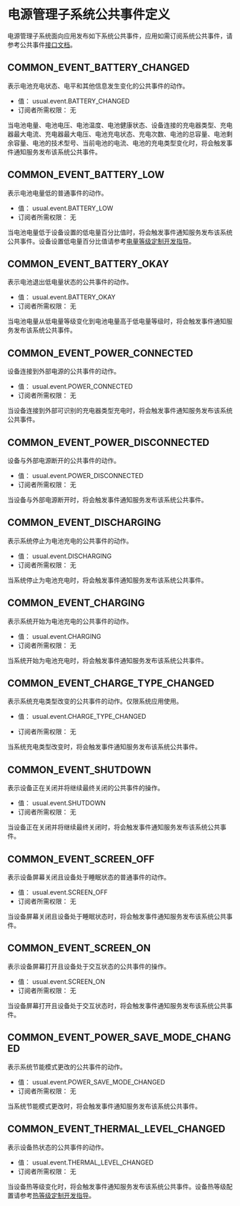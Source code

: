 # 电源管理子系统公共事件定义
电源管理子系统面向应用发布如下系统公共事件，应用如需订阅系统公共事件，请参考公共事件[接口文档](../js-apis-commonEventManager.md)。

## COMMON_EVENT_BATTERY_CHANGED
表示电池充电状态、电平和其他信息发生变化的公共事件的动作。

- 值： usual.event.BATTERY_CHANGED
- 订阅者所需权限： 无

当电池电量、电池电压、电池温度、电池健康状态、设备连接的充电器类型、充电器最大电流、充电器最大电压、电池充电状态、充电次数、电池的总容量、电池剩余容量、电池的技术型号、当前电池的电流、电池的充电类型变化时，将会触发事件通知服务发布该系统公共事件。

## COMMON_EVENT_BATTERY_LOW
表示电池电量低的普通事件的动作。

- 值： usual.event.BATTERY_LOW
- 订阅者所需权限： 无

当电池电量低于设备设置的低电量百分比值时，将会触发事件通知服务发布该系统公共事件。设备设置低电量百分比值请参考[电量等级定制开发指导](../../../../device-dev/subsystems/subsys-power-battery-level-customization.md)。

## COMMON_EVENT_BATTERY_OKAY
表示电池退出低电量状态的公共事件的动作。

- 值： usual.event.BATTERY_OKAY
- 订阅者所需权限： 无

当电池电量从低电量等级变化到电池电量高于低电量等级时，将会触发事件通知服务发布该系统公共事件。

## COMMON_EVENT_POWER_CONNECTED
设备连接到外部电源的公共事件的动作。

- 值： usual.event.POWER_CONNECTED
- 订阅者所需权限： 无

当设备连接到外部可识别的充电器类型充电时，将会触发事件通知服务发布该系统公共事件。

## COMMON_EVENT_POWER_DISCONNECTED
设备与外部电源断开的公共事件的动作。

- 值： usual.event.POWER_DISCONNECTED
- 订阅者所需权限： 无

当设备与外部电源断开时，将会触发事件通知服务发布该系统公共事件。

## COMMON_EVENT_DISCHARGING
表示系统停止为电池充电的公共事件的动作。

- 值： usual.event.DISCHARGING
- 订阅者所需权限： 无

当系统停止为电池充电时，将会触发事件通知服务发布该系统公共事件。

## COMMON_EVENT_CHARGING
表示系统开始为电池充电的公共事件的动作。

- 值： usual.event.CHARGING
- 订阅者所需权限： 无

当系统开始为电池充电时，将会触发事件通知服务发布该系统公共事件。

## COMMON_EVENT_CHARGE_TYPE_CHANGED
表示系统充电类型改变的公共事件的动作。仅限系统应用使用。
- 值： usual.event.CHARGE_TYPE_CHANGED

- 订阅者所需权限： 无

当系统充电类型改变时，将会触发事件通知服务发布该系统公共事件。

## COMMON_EVENT_SHUTDOWN
表示设备正在关闭并将继续最终关闭的公共事件的操作。

- 值： usual.event.SHUTDOWN
- 订阅者所需权限： 无

当设备正在关闭并将继续最终关闭时，将会触发事件通知服务发布该系统公共事件。

## COMMON_EVENT_SCREEN_OFF
表示设备屏幕关闭且设备处于睡眠状态的普通事件的动作。

- 值： usual.event.SCREEN_OFF
- 订阅者所需权限： 无

当设备屏幕关闭且设备处于睡眠状态时，将会触发事件通知服务发布该系统公共事件。

## COMMON_EVENT_SCREEN_ON
表示设备屏幕打开且设备处于交互状态的公共事件的操作。

- 值： usual.event.SCREEN_ON
- 订阅者所需权限： 无

当设备屏幕打开且设备处于交互状态时，将会触发事件通知服务发布该系统公共事件。

## COMMON_EVENT_POWER_SAVE_MODE_CHANGED
表示系统节能模式更改的公共事件的动作。

- 值： usual.event.POWER_SAVE_MODE_CHANGED
- 订阅者所需权限： 无

当系统节能模式更改时，将会触发事件通知服务发布该系统公共事件。

## COMMON_EVENT_THERMAL_LEVEL_CHANGED
表示设备热状态的公共事件的动作。

- 值： usual.event.THERMAL_LEVEL_CHANGED
- 订阅者所需权限： 无

当设备热等级变化时，将会触发事件通知服务发布该系统公共事件。设备热等级配置请参考[热等级定制开发指导](../../../../device-dev/subsystems/subsys-thermal_level.md)。